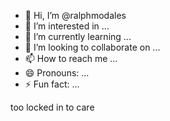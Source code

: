 - 👋 Hi, I’m @ralphmodales
- 👀 I’m interested in ...
- 🌱 I’m currently learning ...
- 💞️ I’m looking to collaborate on ...
- 📫 How to reach me ...
- 😄 Pronouns: ...
- ⚡ Fun fact: ...

too locked in to care
<!---
ralphmodales/ralphmodales is a ✨ special ✨ repository because its `README.md` (this file) appears on your GitHub profile.
You can click the Preview link to take a look at your changes.
--->
